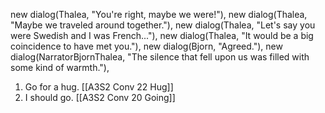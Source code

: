 new dialog(Thalea, "You're right, maybe we were!"),
new dialog(Thalea, "Maybe we traveled around together."),
new dialog(Thalea, "Let's say you were Swedish and I was French..."),
new dialog(Thalea, "It would be a big coincidence to have met you."),
new dialog(Bjorn, "Agreed."),
new dialog(NarratorBjornThalea, "The silence that fell upon us was filled with some kind of warmth."),

1. Go for a hug. [[A3S2 Conv 22 Hug]]
2. I should go. [[A3S2 Conv 20 Going]]
